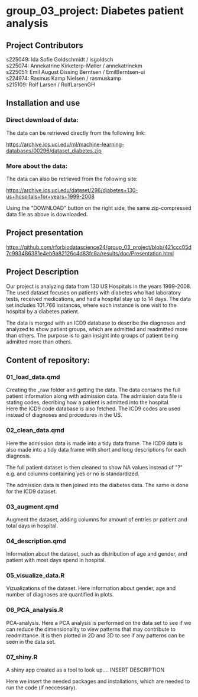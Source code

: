 # group_03_project: Diabetes patient analysis

## Project Contributors

s225049: Ida Sofie Goldschmidt / isgoldsch\
s225074: Annekatrine Kirketerp-Møller / annekatrinekm\
s225051: Emil August Dissing Berntsen / EmilBerntsen-ui\
s224974: Rasmus Kamp Nielsen / rasmuskamp\
s215109: Rolf Larsen / RolfLarsenGH

## Installation and use

### Direct download of data:

The data can be retrieved directly from the following link:

<https://archive.ics.uci.edu/ml/machine-learning-databases/00296/dataset_diabetes.zip>

### More about the data:

The data can also be retrieved from the following site:

<https://archive.ics.uci.edu/dataset/296/diabetes+130-us+hospitals+for+years+1999-2008>

Using the "DOWNLOAD" button on the right side, the same zip-compressed data file as above is downloaded.

## Project presentation

<https://github.com/rforbiodatascience24/group_03_project/blob/421ccc05d7c993486381e4eb9a82126c4d83fc8a/results/doc/Presentation.html>

## Project Description

Our project is analyzing data from 130 US Hospitals in the years 1999-2008. The used dataset focuses on patients with diabetes who had laboratory tests, received medications, and had a hospital stay up to 14 days. The data set includes 101.766 instances, where each instance is one visit to the hospital by a diabetes patient.

The data is merged with an ICD9 database to describe the diagnoses and analyzed to show patient groups, which are admitted and readmitted more than others. The purpose is to gain insight into groups of patient being admitted more than others.

## Content of repository:

### 01_load_data.qmd

Creating the \_raw folder and getting the data. The data contains the full patient information along with admission data. The admission data file is stating codes, decribing how a patient is admitted into the hospital.\
Here the ICD9 code database is also fetched. The ICD9 codes are used instead of diagnoses and procedures in the US.

### 02_clean_data.qmd

Here the admission data is made into a tidy data frame. The ICD9 data is also made into a tidy data frame with short and long descriptions for each diagnosis.

The full patient dataset is then cleaned to show NA values instead of "?" e.g. and columns containing yes or no is standardized.

The admission data is then joined into the diabetes data. The same is done for the ICD9 dataset.

### 03_augment.qmd

Augment the dataset, adding columns for amount of entries pr patient and total days in hospital.

### 04_description.qmd

Information about the dataset, such as distribution of age and gender, and patient with most days spend in hospital.

### 05_visualize_data.R

Vizualizations of the dataset. Here information about gender, age and number of diagnoses are quantified in plots.

### 06_PCA_analysis.R

PCA-analysis. Here a PCA analysis is performed on the data set to see if we can reduce the dimensionality to view patterns that may contribute to readmittance. It is then plotted in 2D and 3D to see if any patterns can be seen in the data set.

### 07_shiny.R

A shiny app created as a tool to look up.... INSERT DESCRIPTION

Here we insert the needed packages and installations, which are needed to run the code (if neccessary).
